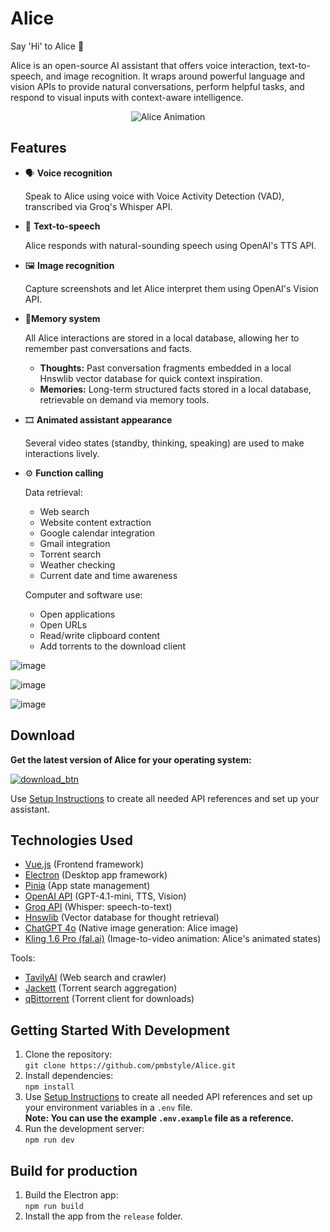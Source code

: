 # Alice

Say 'Hi' to Alice 👋

Alice is an open-source AI assistant that offers voice interaction, text-to-speech, and image recognition. It wraps around powerful language and vision APIs to provide natural conversations, perform helpful tasks, and respond to visual inputs with context-aware intelligence.

<p align="center">
  <img src="https://github.com/pmbstyle/Alice/blob/main/animation.gif?raw=true" alt="Alice Animation">
</p>

## Features

- 🗣️ **Voice recognition**
  
  Speak to Alice using voice with Voice Activity Detection (VAD), transcribed via Groq's Whisper API.
  
- 💬 **Text-to-speech**
  
  Alice responds with natural-sounding speech using OpenAI's TTS API.
  
- 🖼️ **Image recognition**
  
  Capture screenshots and let Alice interpret them using OpenAI's Vision API.
  
- 📝**Memory system**
  
  All Alice interactions are stored in a local database, allowing her to remember past conversations and facts.
  
  - **Thoughts:** Past conversation fragments embedded in a local Hnswlib vector database for quick context inspiration.  
  - **Memories:** Long-term structured facts stored in a local database, retrievable on demand via memory tools.
- 🎞️ **Animated assistant appearance**
  
  Several video states (standby, thinking, speaking) are used to make interactions lively.
  
- ⚙️ **Function calling**
  
  Data retrieval:
   - Web search
   - Website content extraction
   - Google calendar integration
   - Gmail integration
   - Torrent search
   - Weather checking
   - Current date and time awareness

  Computer and software use:
   - Open applications
   - Open URLs
   - Read/write clipboard content
   - Add torrents to the download client

![image](https://github.com/user-attachments/assets/3468f115-e129-4885-87c2-fae68a8d0748)

![image](https://github.com/user-attachments/assets/fe5e1da2-96b1-4cc8-b79a-6a0228907295)

![image](https://github.com/user-attachments/assets/400c202e-67ed-477a-a51e-8132272d2d9a)


## Download

**Get the latest version of Alice for your operating system:**

[![download_btn](https://github.com/user-attachments/assets/3790ee40-2bb5-4d5c-abb8-ed9f8d37a228)](https://github.com/pmbstyle/Alice/releases/latest)

Use [Setup Instructions](https://github.com/pmbstyle/Alice/blob/main/docs/setupInstructions.md) to create all needed API references and set up your assistant.



## Technologies Used

- [Vue.js](https://vuejs.org/) (Frontend framework)
- [Electron](https://www.electronjs.org/) (Desktop app framework)
- [Pinia](https://pinia.vuejs.org/) (App state management)
- [OpenAI API](https://platform.openai.com/docs/api-reference/introduction) (GPT-4.1-mini, TTS, Vision)
- [Groq API](https://console.groq.com/) (Whisper: speech-to-text)
- [Hnswlib](https://github.com/nmslib/hnswlib) (Vector database for thought retrieval)
- [ChatGPT 4o](https://chat.openai.com) (Native image generation: Alice image)
- [Kling 1.6 Pro (fal.ai)](https://fal.ai/) (Image-to-video animation: Alice's animated states)

Tools:
- [TavilyAI](https://tavily.com) (Web search and crawler)
- [Jackett](https://github.com/Jackett/Jackett) (Torrent search aggregation)
- [qBittorrent](https://www.qbittorrent.org/) (Torrent client for downloads)

## Getting Started With Development

1. Clone the repository:  
   `git clone https://github.com/pmbstyle/Alice.git`
2. Install dependencies:  
   `npm install`
3. Use [Setup Instructions](https://github.com/pmbstyle/Alice/blob/main/docs/setupInstructions.md) to create all needed API references and set up your environment variables in a `.env` file.  
   **Note: You can use the example `.env.example` file as a reference.**
4. Run the development server:  
   `npm run dev`
   
## Build for production
1. Build the Electron app:  
   `npm run build`
2. Install the app from the `release` folder.
